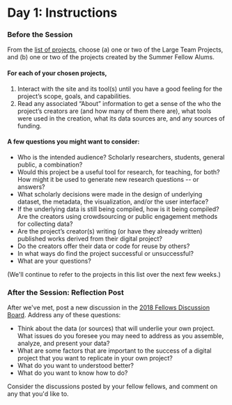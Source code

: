 # Day 1: Instructions

### Before the Session

From the [list of projects](https://github.com/cornell-colab/Day-1-Introduction/blob/master/list%20of%20projects.md), choose (a) one or two of the Large Team Projects, and (b) one or two of the projects created by the Summer Fellow Alums.

#### For each of your chosen projects,
 
1. Interact with the site and its tool(s) until you have a good feeling for the project’s scope, goals, and capabilities.
2. Read any associated “About” information to get a sense of the who the project’s creators are (and how many of them there are), what tools were used in the creation, what its data sources are, and any sources of funding.
 
#### A few questions you might want to consider:
* Who is the intended audience? Scholarly researchers, students, general public, a combination?
* Would this project be a useful tool for research, for teaching, for both? How might it be used to generate new research questions -- or answers?
* What scholarly decisions were made in the design of underlying dataset, the metadata, the visualization, and/or the user interface?
* If the underlying data is still being compiled, how is it being compiled? Are the creators using crowdsourcing or public engagement methods for collecting data?
* Are the project’s creator(s) writing (or have they already written) published works derived from their digital project?
* Do the creators offer their data or code for reuse by others?
* In what ways do find the project successful or unsuccessful?
* What are your questions?

(We'll continue to refer to the projects in this list over the next few weeks.)

### After the Session: Reflection Post

After we've met, post a new discussion in the [2018 Fellows Discussion Board](https://github.com/orgs/cornell-colab/teams/2018-fellows). Address any of these questions:  

* Think about the data (or sources) that will underlie your own project. What issues do you foresee you may need to address as you assemble, analyze, and present your data?
* What are some factors that are important to the success of a digital project that you want to replicate in your own project?  
* What do you want to understood better?  
* What do you want to know how to do? 

Consider the discussions posted by your fellow fellows, and comment on any that you'd like to. 
